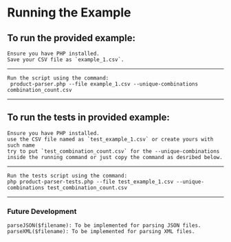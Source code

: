 # Running the Example

## To run the provided example:
    Ensure you have PHP installed.
    Save your CSV file as `example_1.csv`.
------------------------------------------------------------------------------
    Run the script using the command:
     product-parser.php --file example_1.csv --unique-combinations combination_count.csv
------------------------------------------------------------------------------

## To run the tests in provided example:
    Ensure you have PHP installed.
    use the CSV file named as `test_example_1.csv` or create yours with such name
    try to put `test_combination_count.csv` for the --unique-combinations inside the running command or just copy the command as desribed below.

------------------------------------------------------------------------------
    Run the tests script using the command: 
    php product-parser-tests.php --file test_example_1.csv --unique-combinations test_combination_count.csv
------------------------------------------------------------------------------


### Future Development
    parseJSON($filename): To be implemented for parsing JSON files.
    parseXML($filename): To be implemented for parsing XML files.    